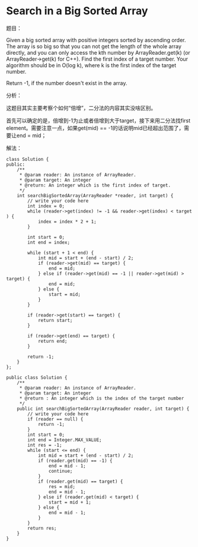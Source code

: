 # Search in a Big Sorted Array

题目：

Given a big sorted array with positive integers sorted by ascending order. The array is so big so that you can not get the length of the whole array directly, and you can only access the kth number by ArrayReader.get\(k\) \(or ArrayReader-&gt;get\(k\) for C++\). Find the first index of a target number. Your algorithm should be in O\(log k\), where k is the first index of the target number.

Return -1, if the number doesn't exist in the array.

分析：

这题目其实主要考察个如何“倍增”，二分法的内容其实没啥区别。

首先可以确定的是，倍增到-1为止或者倍增到大于target，接下来用二分法找first element。需要注意一点，如果get\(mid\) == -1的话说明mid已经超出范围了，需要让end = mid；

解法：

```text
class Solution {
public:
    /**
     * @param reader: An instance of ArrayReader.
     * @param target: An integer
     * @return: An integer which is the first index of target.
     */
    int searchBigSortedArray(ArrayReader *reader, int target) {
        // write your code here
        int index = 0;
        while (reader->get(index) != -1 && reader->get(index) < target ) {
            index = index * 2 + 1;
        }

        int start = 0;
        int end = index;

        while (start + 1 < end) {
            int mid = start + (end - start) / 2;
            if (reader->get(mid) == target) {
                end = mid;
            } else if (reader->get(mid) == -1 || reader->get(mid) > target) {
                end = mid;
            } else {
                start = mid;
            }
        }

        if (reader->get(start) == target) {
            return start;
        }

        if (reader->get(end) == target) {
            return end;
        }

        return -1;
    }
};
```

```text
public class Solution {
    /**
     * @param reader: An instance of ArrayReader.
     * @param target: An integer
     * @return : An integer which is the index of the target number
     */
    public int searchBigSortedArray(ArrayReader reader, int target) {
        // write your code here
        if (reader == null) {
            return -1;
        }
        int start = 0;
        int end = Integer.MAX_VALUE;
        int res = -1;
        while (start <= end) {
            int mid = start + (end - start) / 2;
            if (reader.get(mid) == -1) {
                end = mid - 1;
                continue;
            }
            if (reader.get(mid) == target) {
                res = mid;
                end = mid - 1;
            } else if (reader.get(mid) < target) {
                start = mid + 1;
            } else {
                end = mid - 1;
            }
        }
        return res;
    }
}
```


